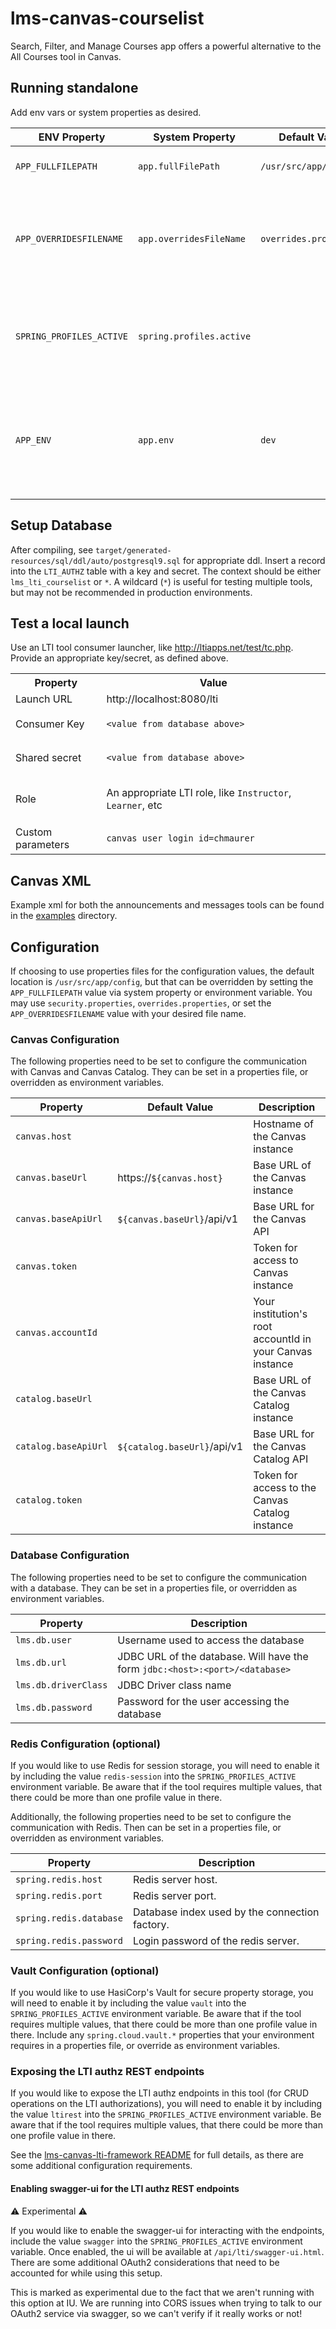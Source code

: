 # lms-canvas-courselist
Search, Filter, and Manage Courses app offers a powerful alternative to the All Courses tool in Canvas.

## Running standalone
Add env vars or system properties as desired.

| ENV Property | System Property | Default Value | Description |
|---|---|---|---|
| `APP_FULLFILEPATH`        | `app.fullFilePath`        | `/usr/src/app/config`     | Directory for configuration files |
| `APP_OVERRIDESFILENAME`   | `app.overridesFileName`   | `overrides.properties`    | Customizable filename for additional configurations.  Would be located in the above directory. |
| `SPRING_PROFILES_ACTIVE`  | `spring.profiles.active`  |                           | Supply spring profiles to activate.  See configuration details below for potential values. |
| `APP_ENV`                 | `app.env`                 | `dev`                     | Environment designator.  Free-form and can be used for your own purposes.  Shows up in the application footer. |


## Setup Database
After compiling, see `target/generated-resources/sql/ddl/auto/postgresql9.sql` for appropriate ddl.
Insert a record into the `LTI_AUTHZ` table with a key and secret.  The context should be either `lms_lti_courselist` or `*`.
A wildcard (`*`) is useful for testing multiple tools, but may not be recommended in production environments.

## Test a local launch
Use an LTI tool consumer launcher, like http://ltiapps.net/test/tc.php.  Provide an appropriate key/secret, as defined above.

<table>
<tr><th>Property</th><th>Value</th></tr>
<tr><td>Launch URL</td><td>http://localhost:8080/lti</td></tr>
<tr><td>Consumer Key</td><td>

`<value from database above>`

</td></tr>
<tr><td>Shared secret</td><td>

`<value from database above>`

</td></tr>
<tr><td>Role</td><td>

An appropriate LTI role, like `Instructor`, `Learner`, etc

</td></tr>
<tr><td>Custom parameters</td><td>

```
canvas_user_login_id=chmaurer
```

</td></tr>
</table>

## Canvas XML
Example xml for both the announcements and messages tools can be found in the [examples](examples) directory.

## Configuration
If choosing to use properties files for the configuration values, the default location is `/usr/src/app/config`, but that can be overridden by setting the `APP_FULLFILEPATH` value via system property or environment variable.
You may use `security.properties`, `overrides.properties`, or set the `APP_OVERRIDESFILENAME` value with your desired file name.

### Canvas Configuration
The following properties need to be set to configure the communication with Canvas and Canvas Catalog.
They can be set in a properties file, or overridden as environment variables.

| Property | Default Value | Description |
|-------|--------------------------------|-------------|
| `canvas.host`         |   | Hostname of the Canvas instance |
| `canvas.baseUrl`      | https://`${canvas.host}`           | Base URL of the Canvas instance |
| `canvas.baseApiUrl`   | `${canvas.baseUrl}`/api/v1         | Base URL for the Canvas API |
| `canvas.token`        |   | Token for access to Canvas instance |
| `canvas.accountId`        |   | Your institution's root accountId in your Canvas instance |
| `catalog.baseUrl`      |   | Base URL of the Canvas Catalog instance |
| `catalog.baseApiUrl`   | `${catalog.baseUrl}`/api/v1     | Base URL for the Canvas Catalog API |
| `catalog.token`        |   | Token for access to the Canvas Catalog instance |

### Database Configuration
The following properties need to be set to configure the communication with a database.
They can be set in a properties file, or overridden as environment variables.

| Property | Description |
|-------|----------------|
| `lms.db.user`         | Username used to access the database |
| `lms.db.url`          | JDBC URL of the database.  Will have the form `jdbc:<host>:<port>/<database>` |
| `lms.db.driverClass`  | JDBC Driver class name |
| `lms.db.password`     | Password for the user accessing the database |

### Redis Configuration (optional)
If you would like to use Redis for session storage, you will need to enable it by including the value `redis-session` into the `SPRING_PROFILES_ACTIVE` environment variable. Be aware that if the tool requires multiple values, that there could be more than one profile value in there.

Additionally, the following properties need to be set to configure the communication with Redis.
Then can be set in a properties file, or overridden as environment variables.

| Property | Description |
|-------|----------------|
| `spring.redis.host`       | Redis server host. |
| `spring.redis.port`       | Redis server port. |
| `spring.redis.database`   | Database index used by the connection factory. |
| `spring.redis.password`   | Login password of the redis server. |


### Vault Configuration (optional)
If you would like to use HasiCorp's Vault for secure property storage, you will need to enable it by including the value `vault` into the `SPRING_PROFILES_ACTIVE` environment variable. Be aware that if the tool requires multiple values, that there could be more than one profile value in there.
Include any `spring.cloud.vault.*` properties that your environment requires in a properties file, or override as environment variables.

### Exposing the LTI authz REST endpoints
If you would like to expose the LTI authz endpoints in this tool (for CRUD operations on the LTI authorizations), you will
need to enable it by including the value `ltirest` into the `SPRING_PROFILES_ACTIVE` environment variable. Be aware that
if the tool requires multiple values, that there could be more than one profile value in there.

See the [lms-canvas-lti-framework README](https://github.com/indiana-university/lms-canvas-lti-framework#create-a-controller-that-extends-lticontroller) for full details, as there are some additional configuration requirements.

#### Enabling swagger-ui for the LTI authz REST endpoints
:warning: Experimental :warning:

If you would like to enable the swagger-ui for interacting with the endpoints, include the value `swagger` into the `SPRING_PROFILES_ACTIVE` environment variable.
Once enabled, the ui will be available at `/api/lti/swagger-ui.html`.  There are some additional OAuth2 considerations
that need to be accounted for while using this setup.

This is marked as experimental due to the fact that we aren't running with this option at IU.  We are running into CORS
issues when trying to talk to our OAuth2 service via swagger, so we can't verify if it really works or not!